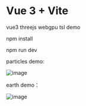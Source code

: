 # Vue 3 + Vite

vue3 threejs webgpu tsl demo

npm install 

npm run dev


particles demo:

![image](https://github.com/user-attachments/assets/a2db87d2-f52a-4a64-8007-58b03d862b76)

earth demo：

![image](https://github.com/user-attachments/assets/5b42b35c-b668-48ea-aac0-dc5b1328136d)
